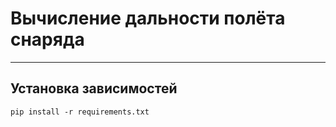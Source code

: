# Вычисление дальности полёта снаряда

---
## Установка зависимостей

```commandline
pip install -r requirements.txt
```
